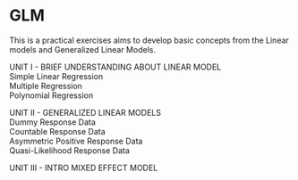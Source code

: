 # GLM
This is a practical exercises aims to develop basic concepts from the Linear models and Generalized Linear Models.

UNIT I - BRIEF UNDERSTANDING ABOUT LINEAR MODEL\
Simple Linear Regression\
Multiple Regression\
Polynomial Regression

UNIT II - GENERALIZED LINEAR MODELS\
Dummy Response Data\
Countable Response Data\
Asymmetric Positive Response Data\
Quasi-Likelihood Response Data

UNIT III - INTRO MIXED EFFECT MODEL
